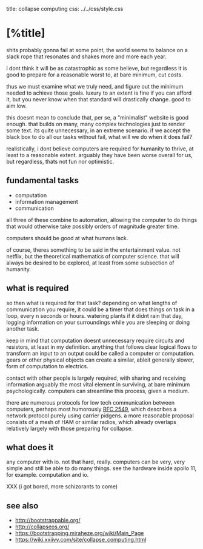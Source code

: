 title: collapse computing
css:   ../../css/style.css

[%title]
========

shits probably gonna fail at some point, the world seems to balance on a 
slack rope that resonates and shakes more and more each year.

i dont think it will be as catastrophic as some believe, but regardless
it is good to prepare for a reasonable worst to, at bare minimum, cut costs.

thus we must examine what we truly need, and figure out the minimum needed
to achieve those goals. luxury to an extent is fine if you can afford it,
but you never know when that standard will drastically change. good to aim low.

this doesnt mean to conclude that, per se, a "minimalist" website is good
enough. that builds on many, many complex technologies just to render some
text. its quite unnecessary, in an extreme scenario. if we accept the black box
to do all our tasks without fail, what will we do when it does fail?

realistically, i dont believe computers are required for humanity to thrive,
at least to a reasonable extent. arguably they have been worse overall for us,
but regardless, thats not fun nor optimistic.

fundamental tasks
-----------------

- computation
- information management
- communication

all three of these combine to automation, allowing the computer to do things
that would otherwise take possibly orders of magnitude greater time.

computers should be good at what humans lack.

of course, theres something to be said in the entertainment value. not netflix,
but the theoretical mathematics of computer science. that will always be desired
to be explored, at least from some subsection of humanity.

what is required
----------------

so then what is required for that task? depending on what lengths of
communication you require, it could be a timer that does things on task in a
loop, every n seconds or hours. watering plants if it didnt rain that day,
logging information on your surroundings while you are sleeping or doing
another task.

keep in mind that computation doesnt unnecessary  require circuits and resistors,
at least in my definition. anything that follows clear logical flows to
transform an input to an output could be called a computer or computation.
gears or other physical objects can create a similar, ableit generally slower,
form of computation to electrics.

contact with other people is largely required, with sharing and receiving
information arguably the most vital element in surviving, at bare minimum
psychologically. computers can streamline this process, given a medium.

there are numerous protocols for low tech communication between computers,
perhaps most humorously [RFC 2549](https://datatracker.ietf.org/doc/html/rfc2549),
which describes a network protocol purely using carrier pidgens. a more
reasonable proposal consists of a mesh of HAM or similar radios, which already
overlaps relatively largely with those preparing for collapse.

what does it
------------

any computer with io. not that hard, really. computers can be very, very simple
and still be able to do many things. see the hardware inside apollo 11, for
example. computation and io.

XXX (i got bored, more schizorants to come)

see also
--------

- http://bootstrappable.org/
- http://collapseos.org/
- https://bootstrapping.miraheze.org/wiki/Main_Page
- https://wiki.xxiivv.com/site/collapse_computing.html

